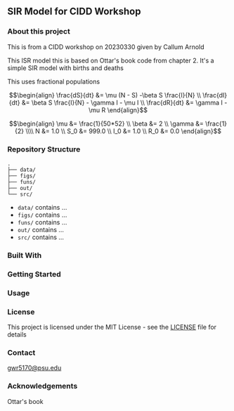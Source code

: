 ## SIR Model for CIDD Workshop

### About this project

This is from a CIDD workshop on 20230330 given by Callum Arnold

This ISR model this is based on Ottar's book code from chapter 2. It's a simple SIR model with births and deaths

This uses fractional populations

```math
\begin{align}
\frac{dS}{dt} &= \mu (N - S) -\beta S \frac{I}{N} \\
\frac{dI}{dt} &= \beta S \frac{I}{N} - \gamma I - \mu I \\
\frac{dR}{dt} &= \gamma I - \mu R
\end{align}
```

```math
\begin{align}
\mu &= \frac{1}{50*52} \\
\beta &= 2 \\
\gamma &= \frac{1}{2} \\\\

N &= 1.0 \\
S_0 &= 999.0 \\
I_0 &= 1.0 \\
R_0 &= 0.0
\end{align}
```

### Repository Structure
```
.
├── data/
├── figs/
├── funs/
├── out/
└── src/
```

- `data/` contains ...
- `figs/` contains ...
- `funs/` contains ...
- `out/` contains ...
- `src/` contains ...

### Built With

### Getting Started

### Usage

### License
This project is licensed under the MIT License - see the [LICENSE](LICENSE) file for details

### Contact
gwr5170@psu.edu

### Acknowledgements
Ottar's book

